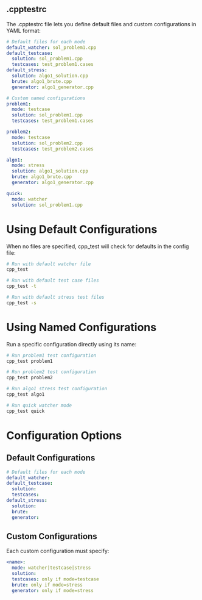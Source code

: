 ## .cpptestrc

The .cpptestrc file lets you define default files and custom configurations in YAML format:

```yaml
# Default files for each mode
default_watcher: sol_problem1.cpp
default_testcase:
  solution: sol_problem1.cpp
  testcases: test_problem1.cases
default_stress:
  solution: algo1_solution.cpp
  brute: algo1_brute.cpp
  generator: algo1_generator.cpp

# Custom named configurations
problem1:
  mode: testcase
  solution: sol_problem1.cpp
  testcases: test_problem1.cases

problem2:
  mode: testcase
  solution: sol_problem2.cpp
  testcases: test_problem2.cases

algo1:
  mode: stress
  solution: algo1_solution.cpp
  brute: algo1_brute.cpp
  generator: algo1_generator.cpp

quick:
  mode: watcher
  solution: sol_problem1.cpp
```

# Using Default Configurations
When no files are specified, cpp_test will check for defaults in the config file:
```bash
# Run with default watcher file
cpp_test

# Run with default test case files
cpp_test -t

# Run with default stress test files
cpp_test -s
```

# Using Named Configurations
Run a specific configuration directly using its name:

```bash
# Run problem1 test configuration
cpp_test problem1

# Run problem2 test configuration
cpp_test problem2

# Run algo1 stress test configuration
cpp_test algo1

# Run quick watcher mode
cpp_test quick
```

# Configuration Options
## Default Configurations
```yaml
# Default files for each mode
default_watcher:
default_testcase:
  solution:
  testcases:
default_stress:
  solution: 
  brute: 
  generator: 
  ```

## Custom Configurations
Each custom configuration must specify:

```yaml
<name>:
  mode: watcher|testcase|stress
  solution:
  testcases: only if mode=testcase
  brute: only if mode=stress
  generator: only if mode=stress
```